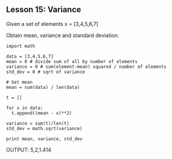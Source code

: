 ## Lesson 15: Variance

Given a set of elements x = [3,4,5,6,7]

Obtain mean, variance and standard deviation.

```
import math

data = [3,4,5,6,7]
mean = 0 # divide sum of all by number of elements
variance = 0 # sum(element-mean) squared / number of elements
std_dev = 0 # sqrt of variance

# Get mean
mean = sum(data) / len(data)

t = []

for x in data:
  t.append((mean - x)**2)

variance = sum(t)/len(t)
std_dev = math.sqrt(variance)

print mean, variance, std_dev

```
OUTPUT: 5,2,1.414
